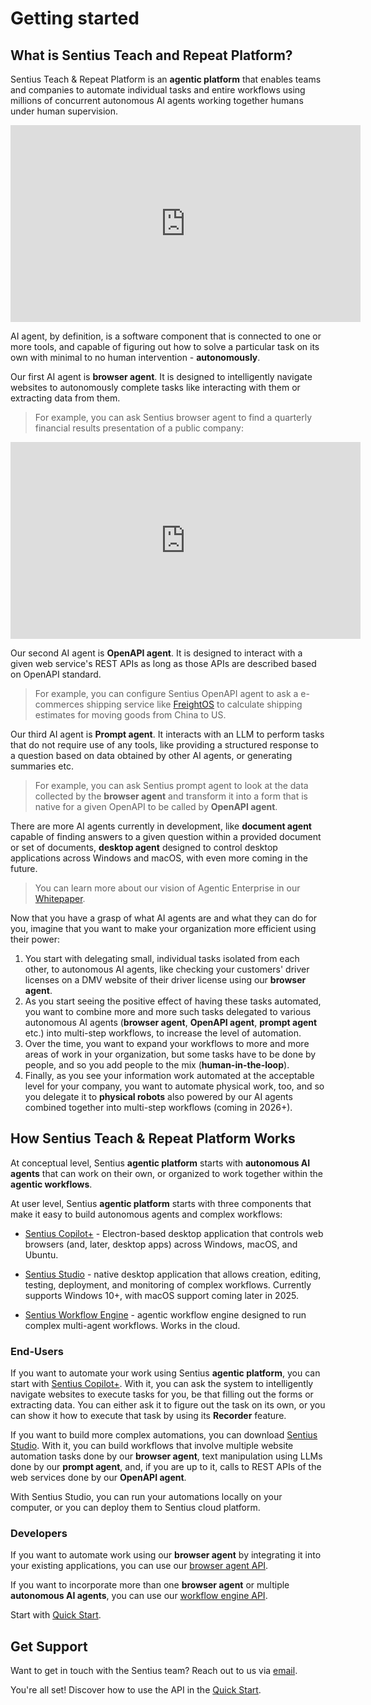# Getting started

## What is Sentius Teach and Repeat Platform?

Sentius Teach & Repeat Platform is an **agentic platform** that enables teams and companies to automate individual tasks and entire workflows using millions of concurrent autonomous AI agents working together humans under human supervision.

<iframe width="560" height="315" src="https://www.youtube.com/embed/zwLQnmHttGk?si=ZUA2eGAAb5oRaDL_" title="YouTube video player" frameborder="0" allow="accelerometer; autoplay; clipboard-write; encrypted-media; gyroscope; picture-in-picture; web-share" referrerpolicy="strict-origin-when-cross-origin" allowfullscreen></iframe>

AI agent, by definition, is a software component that is connected to one or more tools, and capable of figuring out how to solve a particular task on its own with minimal to no human intervention - **autonomously**. 

Our first AI agent is **browser agent**. It is designed to intelligently navigate websites to autonomously complete tasks like interacting with them or extracting data from them.

> For example, you can ask Sentius browser agent to find a quarterly financial results presentation of a public company:

<iframe width="560" height="315" src="https://www.youtube.com/embed/hzhXlfm8ELw?si=ZUA2eGAAb5oRaDL_" title="YouTube video player" frameborder="0" allow="accelerometer; autoplay; clipboard-write; encrypted-media; gyroscope; picture-in-picture; web-share" referrerpolicy="strict-origin-when-cross-origin" allowfullscreen></iframe>


Our second AI agent is **OpenAPI agent**. It is designed to interact with a given web service's REST APIs as long as those APIs are described based on OpenAPI standard.

> For example, you can configure Sentius OpenAPI agent to ask a e-commerces shipping service like [FreightOS](https://ship.freightos.com/api/shippingCalculator) to calculate shipping estimates for moving goods from China to US.

Our third AI agent is **Prompt agent**. It interacts with an LLM to perform tasks that do not require use of any tools, like providing a structured response to a question based on data obtained by other AI agents, or generating summaries etc.

> For example, you can ask Sentius prompt agent to look at the data collected by the **browser agent** and transform it into a form that is native for a given OpenAPI to be called by **OpenAPI agent**.

There are more AI agents currently in development, like **document agent** capable of finding answers to a given question within a provided document or set of documents, **desktop agent** designed to control desktop applications across Windows and macOS, with even more coming in the future.

> You can learn more about our vision of Agentic Enterprise in our [Whitepaper](https://www.sentius.ai/blog/sentius-white-paper).

Now that you have a grasp of what AI agents are and what they can do for you, imagine that you want to make your organization more efficient using their power:

1. You start with delegating small, individual tasks isolated from each other, to autonomous AI agents, like checking your customers' driver licenses on a DMV website of their driver license using our **browser agent**. 
2. As you start seeing the positive effect of having these tasks automated, you want to combine more and more such tasks delegated to various autonomous AI agents (**browser agent**, **OpenAPI agent**, **prompt agent** etc.) into multi-step workflows, to increase the level of automation. 
3. Over the time, you want to expand your workflows to more and more areas of work in your organization, but some tasks have to be done by people, and so you add people to the mix (**human-in-the-loop**). 
4. Finally, as you see your information work automated at the acceptable level for your company, you want to automate physical work, too, and so you delegate it to **physical robots** also powered by our AI agents combined together into multi-step workflows (coming in 2026+).

## How Sentius Teach & Repeat Platform Works

At conceptual level, Sentius **agentic platform** starts with **autonomous AI agents** that can work on their own, or organized to work together within the **agentic workflows**.

At user level, Sentius **agentic platform** starts with three components that make it easy to build autonomous agents and complex workflows:

* [Sentius Copilot+](platform-components/sentius-copilot-plus.md) - Electron-based desktop application that controls web browsers (and, later, desktop apps) across Windows, macOS, and Ubuntu.

* [Sentius Studio](platform-components/sentius-studio.md) - native desktop application that allows creation, editing, testing, deployment, and monitoring of complex workflows. Currently supports Windows 10+, with macOS support coming later in 2025.

* [Sentius Workflow Engine](platform-components/sentius-workflow-engine.md) - agentic workflow engine designed to run complex multi-agent workflows. Works in the cloud.

### End-Users

If you want to automate your work using Sentius **agentic platform**, you can start with [Sentius Copilot+](platform-components/sentius-copilot-plus.md). With it, you can ask the system to intelligently navigate websites to execute tasks for you, be that filling out the forms or extracting data. You can either ask it to figure out the task on its own, or you can show it how to execute that task by using its **Recorder** feature.

If you want to build more complex automations, you can download [Sentius Studio](platform-components/sentius-studio.md). With it, you can build workflows that involve multiple website automation tasks done by our **browser agent**, text manipulation using LLMs done by our **prompt agent**, and, if you are up to it, calls to REST APIs of the web services done by our **OpenAPI agent**.

With Sentius Studio, you can run your automations locally on your computer, or you can deploy them to Sentius cloud platform. 

### Developers

If you want to automate work using our **browser agent** by integrating it into your existing applications, you can use our [browser agent API](api/browser-agent-api.md).

If you want to incorporate more than one **browser agent** or multiple **autonomous AI agents**, you can use our [workflow engine API](api/workflow-engine-api.md).

Start with [Quick Start](quick-start).

## Get Support

Want to get in touch with the Sentius team? Reach out to us via [email](mailto:ask@sentius.ai).

You're all set! Discover how to use the API in the [Quick Start](quick-start).
